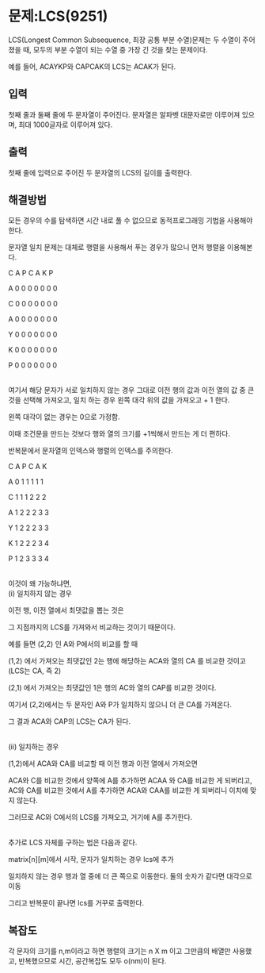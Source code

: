 # 문제:LCS(9251)

LCS(Longest Common Subsequence, 최장 공통 부분 수열)문제는 두 수열이 주어졌을 때, 모두의 부분 수열이 되는 수열 중 가장 긴 것을 찾는 문제이다.

예를 들어, ACAYKP와 CAPCAK의 LCS는 ACAK가 된다.

## 입력

첫째 줄과 둘째 줄에 두 문자열이 주어진다. 문자열은 알파벳 대문자로만 이루어져 있으며, 최대 1000글자로 이루어져 있다.

## 출력

첫째 줄에 입력으로 주어진 두 문자열의 LCS의 길이를 출력한다.

## 해결방법

모든 경우의 수를 탐색하면 시간 내로 풀 수 없으므로 동적프로그래밍 기법을 사용해야한다.

문자열 일치 문제는 대체로 행렬을 사용해서 푸는 경우가 많으니 먼저 행렬을 이용해본다.

  C A P C A K P

A 0 0 0 0 0 0 0

C 0 0 0 0 0 0 0

A 0 0 0 0 0 0 0

Y 0 0 0 0 0 0 0

K 0 0 0 0 0 0 0

P 0 0 0 0 0 0 0

<br/>
여기서 해당 문자가 서로 일치하지 않는 경우 그대로 이전 행의 값과 이전 열의 값 중 큰 것을 선택해 가져오고, 일치 하는 경우  왼쪽 대각 위의 값을 가져오고 + 1 한다.

왼쪽 대각이 없는 경우는 0으로 가정함. 

이때 조건문을 만드는 것보다 행와 열의 크기를 +1씩해서 만드는 게 더 편하다.

반복문에서 문자열의 인덱스와 행렬의 인덱스를 주의한다.

  C A P C A K 
  
A 0 1 1 1 1 1 

C 1 1 1 2 2 2 

A 1 2 2 2 3 3 

Y 1 2 2 2 3 3 

K 1 2 2 2 3 4 

P 1 2 3 3 3 4

<br/>
이것이 왜 가능하냐면, 
<br/>
(i) 일치하지 않는 경우 

이전 행, 이전 열에서 최댓값을 뽑는 것은 

그 지점까지의 LCS를 가져와서 비교하는 것이기 때문이다.

예를 들면 (2,2) 인 A와 P에서의 비교를 할 때

(1,2) 에서 가져오는 최댓값인 2는 행에 해당하는 ACA와 열의 CA 를 비교한 것이고 (LCS는 CA, 즉 2)

(2,1) 에서 가져오는 최댓값인 1은 행의 AC와 열의 CAP를 비교한 것이다.

여기서 (2,2)에서는 두 문자인 A와 P가 일치하지 않으니 더 큰 CA를 가져온다.

그 결과 ACA와 CAP의 LCS는 CA가 된다.

<br/>
(ii) 일치하는 경우

(1,2)에서 ACA와 CA를 비교할 때 이전 행과 이전 열에서 가져오면

ACA와 C를 비교한 것에서 양쪽에 A를 추가하면 ACAA 와 CA를 비교한 게 되버리고, AC와 CA를 비교한 것에서 A를 추가하면 ACA와 CAA를 비교한 게 되버리니 이치에 맞지 않는다.

그러므로 AC와 C에서의 LCS를 가져오고, 거기에 A를 추가한다.


<br/>
추가로 LCS 자체를 구하는 법은 다음과 같다.

matrix[n][m]에서 시작, 문자가 일치하는 경우 lcs에 추가

일치하지 않는 경우 행과 열 중에 더 큰 쪽으로 이동한다. 둘의 숫자가 같다면 대각으로 이동

그리고 반복문이 끝나면 lcs를 거꾸로 출력한다.



## 복잡도

각 문자의 크기를 n,m이라고 하면 행렬의 크기는 n X m 이고 그만큼의 배열만 사용했고, 반복했으므로 시간, 공간복잡도 모두 o(nm)이 된다.
